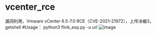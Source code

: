 # vcenter_rce
漏洞利用，Vmware vCenter 6.5-7.0 RCE（CVE-2021-21972），上传冰蝎3，getshell
#Usage： python3 flink_exp.py -u url
![image](https://github.com/gsheller/vcenter_rce/blob/master/vcenter_rce.jpg)
